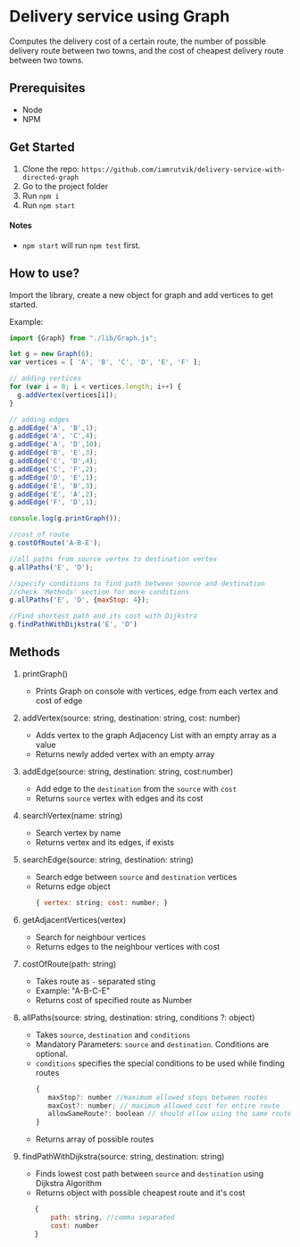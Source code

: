 # Delivery service using Graph
Computes the delivery cost of a certain route, the number of possible delivery route between two towns, and the cost of cheapest delivery route between two towns.

## Prerequisites 
- Node
- NPM

## Get Started 
1. Clone the repo: `https://github.com/iamrutvik/delivery-service-with-directed-graph`
2. Go to the project folder
3. Run `npm i`
4. Run `npm start`

#### Notes
- `npm start` will run `npm test` first.

## How to use?
Import the library, create a new object for graph and add vertices to get started.

Example:
```javascript
import {Graph} from "./lib/Graph.js";

let g = new Graph(6);
var vertices = [ 'A', 'B', 'C', 'D', 'E', 'F' ];

// adding vertices
for (var i = 0; i < vertices.length; i++) {
  g.addVertex(vertices[i]);
}

// adding edges
g.addEdge('A', 'B',1);
g.addEdge('A', 'C',4);
g.addEdge('A', 'D',10);
g.addEdge('B', 'E',3);
g.addEdge('C', 'D',4);
g.addEdge('C', 'F',2);
g.addEdge('D', 'E',1);
g.addEdge('E', 'B',3);
g.addEdge('E', 'A',2);
g.addEdge('F', 'D',1);

console.log(g.printGraph());

//cost of route
g.costOfRoute('A-B-E');

//all paths from source vertex to destination vertex
g.allPaths('E', 'D');

//specify conditions to find path between source and destination
//check 'Methods' section for more conditions
g.allPaths('E', 'D', {maxStop: 4});

//Find shortest path and its cost with Dijkstra
g.findPathWithDijkstra('E', 'D')

```

## Methods

1. printGraph()
    - Prints Graph on console with vertices, edge from each vertex and cost of edge

2. addVertex(source: string, destination: string, cost: number)
    - Adds vertex to the graph Adjacency List with an empty array as a value
    - Returns newly added vertex with an empty array
    
3. addEdge(source: string, destination: string, cost:number)
    - Add edge to the `destination` from the `source` with `cost`
    - Returns `source` vertex with edges and its cost
   
4. searchVertex(name: string)
    - Search vertex by name
    - Returns vertex and its edges, if exists
    
5. searchEdge(source: string, destination: string)
    - Search edge between `source` and `destination` vertices
    - Returns edge object
        ```javascript
        { vertex: string; cost: number; }
        ```
  
6. getAdjacentVertices(vertex)
    - Search for neighbour vertices
    - Returns edges to the neighbour vertices with cost
   
6. costOfRoute(path: string)
    - Takes route as `-` separated sting
    - Example: "A-B-C-E"
    - Returns cost of specified route as Number
    
7. allPaths(source: string, destination: string, conditions ?: object)
    - Takes `source`, `destination` and `conditions`
    - Mandatory Parameters:  `source` and `destination`. Conditions are optional.
    - `conditions` specifies the special conditions to be used while finding routes
        ```javascript
        {
           maxStop?: number //maximum allowed stops between routes
           maxCost?: number; // maximum allowed cost for entire route 
           allowSameRoute?: boolean // should allow using the same route between 2 vertices again or not
        }
        ```  
    - Returns array of possible routes
    
8. findPathWithDijkstra(source: string, destination: string)
    - Finds lowest cost path between `source` and `destination` using Dijkstra Algorithm
    - Returns object with possible cheapest route and it's cost
    ```javascript
       {
           path: string, //comma separated
           cost: number
       }
    ```      